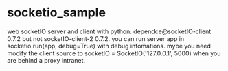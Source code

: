 # socketio_sample
web socketIO server and client with python.
dependce@socketIO-client 0.7.2 but not socketIO-client-2 0.7.2.
you can run server app in socketio.run(app, debug=True) with debug infomations.
mybe you need modify the client source to socketIO = SocketIO('127.0.0.1', 5000) when
you are behind a proxy intranet.
